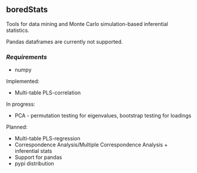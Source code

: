 ## boredStats

Tools for data mining and Monte Carlo simulation-based inferential statistics. 

Pandas dataframes are currently not supported.

### _Requirements_
- numpy

Implemented:
- Multi-table PLS-correlation

In progress:
- PCA - permutation testing for eigenvalues, bootstrap testing for loadings

Planned:
- Multi-table PLS-regression
- Correspondence Analysis/Multiple Correspondence Analysis + inferential stats
- Support for pandas
- pypi distribution
